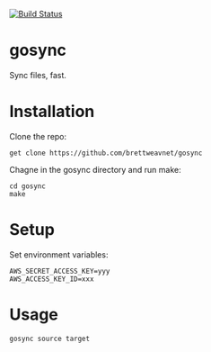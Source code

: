 [![Build Status](https://secure.travis-ci.org/brettweavnet/gosync.png)](http://travis-ci.org/brettweavnet/gosync)

# gosync

Sync files, fast.

# Installation

Clone the repo:

    get clone https://github.com/brettweavnet/gosync

Chagne in the gosync directory and run make:

    cd gosync
    make

# Setup

Set environment variables:

    AWS_SECRET_ACCESS_KEY=yyy
    AWS_ACCESS_KEY_ID=xxx

# Usage

    gosync source target
